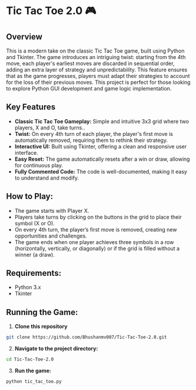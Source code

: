 # Tic Tac Toe 2.0 🎮 
## Overview
This is a modern take on the classic Tic Tac Toe game, built using Python and Tkinter. The game introduces an intriguing twist: starting from the 4th move, each player's earliest moves are discarded in sequential order, adding an extra layer of strategy and unpredictability. This feature ensures that as the game progresses, players must adapt their strategies to account for the loss of their previous moves. This project is perfect for those looking to explore Python GUI development and game logic implementation.

## Key Features
* **Classic Tic Tac Toe Gameplay:** Simple and intuitive 3x3 grid where two players, X and O, take turns..
* **Twist:** On every 4th turn of each player, the player's first move is automatically removed, requiring them to rethink their strategy.
* **Interactive UI:** Built using Tkinter, offering a clean and responsive user interface.
* **Easy Reset:** The game automatically resets after a win or draw, allowing for continuous play.
* **Fully Commented Code:** The code is well-documented, making it easy to understand and modify.

## How to Play:
* The game starts with Player X.
* Players take turns by clicking on the buttons in the grid to place their symbol (X or O).
* On every 4th turn, the player’s first move is removed, creating new opportunities and challenges.
* The game ends when one player achieves three symbols in a row (horizontally, vertically, or diagonally) or if the grid is filled without a winner (a draw).

## Requirements:
* Python 3.x
* Tkinter 

## Running the Game:

1. **Clone this repository**
``` bash
git clone https://github.com/Bhushanmv007/Tic-Tac-Toe-2.0.git
```
2. **Navigate to the project directory:**
``` bash
cd Tic-Tac-Toe-2.0
```
3. **Run the game:**
```bash 
python tic_tac_toe.py
```
